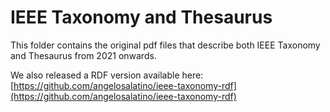 # IEEE Taxonomy and Thesaurus



This folder contains the original pdf files that describe both IEEE Taxonomy and Thesaurus from 2021 onwards.

We also released a RDF version available here: [https://github.com/angelosalatino/ieee-taxonomy-rdf](https://github.com/angelosalatino/ieee-taxonomy-rdf)

